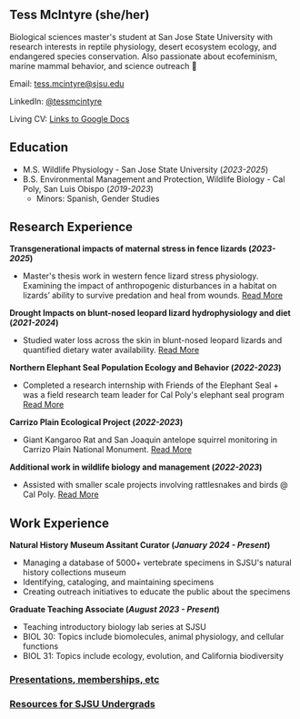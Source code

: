 ## Tess McIntyre (she/her)
Biological sciences master's student at San Jose State University with research interests in reptile physiology, desert ecosystem ecology, and endangered species conservation. Also passionate about ecofeminism, marine mammal behavior, and science outreach 🦎

Email: tess.mcintyre@sjsu.edu

LinkedIn: [@tessmcintyre](https://www.linkedin.com/in/tessmcintyre/)

Living CV: [Links to Google Docs](https://docs.google.com/document/d/1bI2r__Oez5Ioz6P-OCITQES_pvT23VSpC0dJUuF_5PA/edit?usp=sharing/)

## Education							       		
- M.S. Wildlife Physiology - San Jose State University (_2023-2025_)	 			        		
- B.S. Environmental Management and Protection, Wildlife Biology - Cal Poly, San Luis Obispo (_2019-2023_)
  - Minors: Spanish, Gender Studies

## Research Experience
**Transgenerational impacts of maternal stress in fence lizards (_2023-2025_)**

- Master's thesis work in western fence lizard stress physiology. Examining the impact of anthropogenic disturbances in a habitat on lizards’ ability to survive predation and heal from wounds. [Read More](./stressphysiology.html)

**Drought Impacts on blunt-nosed leopard lizard hydrophysiology and diet (_2021-2024_)**

- Studied water loss across the skin in blunt-nosed leopard lizards and quantified dietary water availability. [Read More](./BNLL.html)

**Northern Elephant Seal Population Ecology and Behavior (_2022-2023_)**

- Completed a research internship with Friends of the Elephant Seal + was a field research team leader for Cal Poly's elephant seal program [Read More](./eseals.html)

**Carrizo Plain Ecological Project (_2022-2023_)**
- Giant Kangaroo Rat and San Joaquin antelope squirrel monitoring in Carrizo Plain National Monument. [Read More](./CPEP.html)

**Additional work in wildlife biology and management (_2022-2023_)**
- Assisted with smaller scale projects involving rattlesnakes and birds @ Cal Poly. [Read More](./moreresearch.html)

## Work Experience
**Natural History Museum Assitant Curator (_January 2024 - Present_)**
- Managing a database of 5000+ vertebrate specimens in SJSU's natural history collections museum
- Identifying, cataloging, and maintaining specimens
- Creating outreach initiatives to educate the public about the specimens

**Graduate Teaching Associate (_August 2023 - Present_)**
- Teaching introductory biology lab series at SJSU
- BIOL 30: Topics include biomolecules, animal physiology, and cellular functions
- BIOL 31: Topics include ecology, evolution, and California biodiversity

### [Presentations, memberships, etc](./moreofme.html)

### [Resources for SJSU Undergrads](./SJSUresources.html)
   

  

